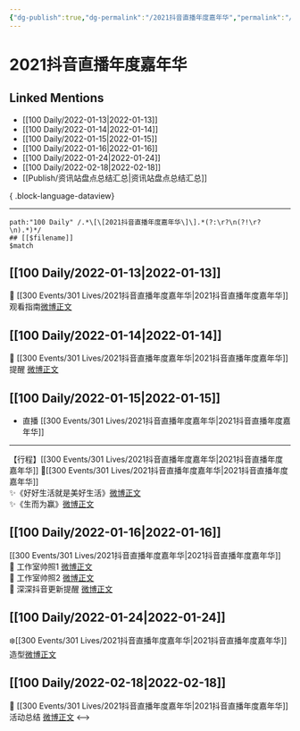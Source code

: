 ```yaml
---
{"dg-publish":true,"dg-permalink":"/2021抖音直播年度嘉年华","permalink":"/2021抖音直播年度嘉年华/","created":"2022-12-22T15:45:21.000+08:00","updated":"2023-04-10T16:07:32.000+08:00"}
---
```


# 2021抖音直播年度嘉年华

## Linked Mentions
- [[100 Daily/2022-01-13\|2022-01-13]]
- [[100 Daily/2022-01-14\|2022-01-14]]
- [[100 Daily/2022-01-15\|2022-01-15]]
- [[100 Daily/2022-01-16\|2022-01-16]]
- [[100 Daily/2022-01-24\|2022-01-24]]
- [[100 Daily/2022-02-18\|2022-02-18]]
- [[Publish/资讯站盘点总结汇总\|资讯站盘点总结汇总]]

{ .block-language-dataview}

---

```expander
path:"100 Daily" /.*\[\[2021抖音直播年度嘉年华\]\].*(?:\r?\n(?!\r?\n).*)*/
## [[$filename]]
$match
```
## [[100 Daily/2022-01-13\|2022-01-13]]
🌟 [[300 Events/301 Lives/2021抖音直播年度嘉年华\|2021抖音直播年度嘉年华]]观看指南[微博正文](https://m.weibo.cn/6466290670/4725185640925361)
## [[100 Daily/2022-01-14\|2022-01-14]]
💫 [[300 Events/301 Lives/2021抖音直播年度嘉年华\|2021抖音直播年度嘉年华]]提醒 [微博正文](https://m.weibo.cn/6466290670/4725652614022540)
## [[100 Daily/2022-01-15\|2022-01-15]]
  - 直播 [[300 Events/301 Lives/2021抖音直播年度嘉年华\|2021抖音直播年度嘉年华]]
---
【行程】[[300 Events/301 Lives/2021抖音直播年度嘉年华\|2021抖音直播年度嘉年华]]
🌟[[300 Events/301 Lives/2021抖音直播年度嘉年华\|2021抖音直播年度嘉年华]]  
✨《好好生活就是美好生活》[微博正文](https://m.weibo.cn/6466290670/4726030872875512)  
✨《生而为赢》[微博正文](https://m.weibo.cn/6466290670/4726032680095833)
## [[100 Daily/2022-01-16\|2022-01-16]]
[[300 Events/301 Lives/2021抖音直播年度嘉年华\|2021抖音直播年度嘉年华]]  
💫 工作室帅照1 [微博正文](https://m.weibo.cn/6466290670/4726292233062886)  
💫 工作室帅照2 [微博正文](https://m.weibo.cn/6466290670/4726282111943619)  
💫 深深抖音更新提醒 [微博正文](https://m.weibo.cn/6466290670/4726243130346146)
## [[100 Daily/2022-01-24\|2022-01-24]]
❄️[[300 Events/301 Lives/2021抖音直播年度嘉年华\|2021抖音直播年度嘉年华]]造型[微博正文](https://m.weibo.cn/6466290670/4729082892255796)
## [[100 Daily/2022-02-18\|2022-02-18]]
💫 [[300 Events/301 Lives/2021抖音直播年度嘉年华\|2021抖音直播年度嘉年华]]活动总结 [微博正文](https://m.weibo.cn/6466290670/4738347907942434)
<-->